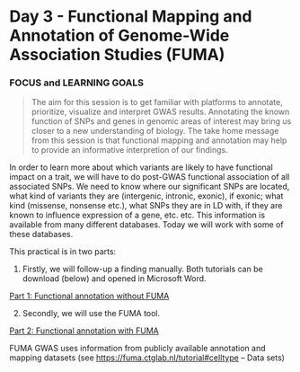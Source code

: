 # Day 3 - Functional Mapping and Annotation of Genome-Wide Association Studies (FUMA) 

### FOCUS and LEARNING GOALS
> The aim for this session is to get familiar with platforms to annotate,  
> prioritize, visualize and interpret GWAS results.
> Annotating the known function of SNPs and genes in genomic areas of interest
> may bring us closer to a new understanding of biology. The take home message 
> from this session is that functional mapping and annotation may 
> help to provide an informative interpretion of our findings.

In order to learn more about which variants are likely to have functional impact on a trait, we will have to do post-GWAS functional association of all associated SNPs. We need to know where our significant SNPs are located, what kind of variants they are (intergenic, intronic, exonic), if exonic; what kind (missense, nonsense etc.), what SNPs they are in LD with, if they are known to influence expression of a gene, etc. etc. This information is available from many different databases. Today we will work with some of these databases.     

This practical is in two parts:    

1) Firstly, we will follow-up a finding manually. Both tutorials can be download (below) and opened in Microsoft Word.    

[Part 1: Functional annotation without FUMA](FUMApractical2023_PART1.docx)

2) Secondly, we will use the FUMA tool.  

[Part 2: Functional annotation with FUMA](FUMApractical2023_PART2.docx)

FUMA GWAS uses information from publicly available annotation and mapping datasets (see https://fuma.ctglab.nl/tutorial#celltype – Data sets)  
